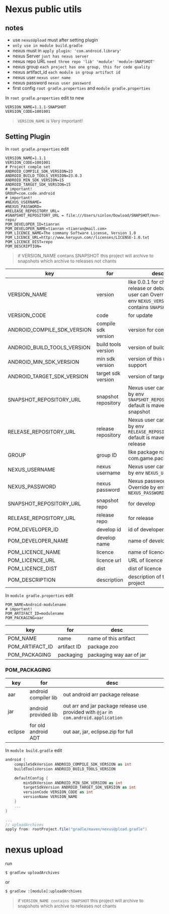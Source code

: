 # Nexus public utils

## notes

- use `nexusUpload` must after setting plugin
- `only use in module build.gradle`
- nexus must in `apply plugin: 'com.android.library'`
- nexus Server `just has nexus server`
- nexus repo URL `need three repo 'lib' 'module' 'module-SNAPSHOT'`
- nexus group `each project has one group, this for code quality`
- nexus artifact_id `each module in group artifact id`
- nexus user `nexus user name`
- nexus password `nexus user password`
- first config `root gradle.properties` and `module gradle.properties`

In `root gradle.properties` edit to new

```properties
VERSION_NAME=1.1.1-SNAPSHOT
VERSION_CODE=1001001
```

> `VERSION_NAME` is Very important!

## Setting Plugin

In `root gradle.properties` edit

```properties
VERSION_NAME=1.1.1
VERSION_CODE=1001001
# Project comple set
ANDROID_COMPILE_SDK_VERSION=23
ANDROID_BUILD_TOOLS_VERSION=23.0.3
ANDROID_MIN_SDK_VERSION=15
ANDROID_TARGET_SDK_VERSION=15
# important!
GROUP=com.code.android
# important!
#NEXUS_USERNAME=
#NEXUS_PASSWORD=
#RELEASE_REPOSITORY_URL=
#SNAPSHOT_REPOSITORY_URL = file:///Users/sinlov/Dowload/SNAPSHOT/mvn-repo/
POM_DEVELOPER_ID=tianran
POM_DEVELOPER_NAME=tianran <tianran@mail.com>
POM_LICENCE_NAME=The commany Software License, Version 1.0
POM_LICENCE_URL=http://www.keruyun.com//licenses/LICENSE-1.0.txt
POM_LICENCE_DIST=repo
POM_DESCRIPTION=
```

> if VERSION_NAME contans SNAPSHOT this project will archive to snapshots which archive to releases
> not chants

|key|for| desc                                                                                                                |
|---|---|---------------------------------------------------------------------------------------------------------------------|
|VERSION_NAME|version| like 0.0.1 for change release or debug Nexus user can Override by env `NEXUS_VERSION_NAME`, contains `SNAPSHOT` will|
|VERSION_CODE|code| for update                                                                                                          |
|ANDROID_COMPILE_SDK_VERSION|compile sdk version| version for compile                                                                                                 |
|ANDROID_BUILD_TOOLS_VERSION|build tools version| version of build tools                                                                                              |
|ANDROID_MIN_SDK_VERSION|min sdk version| version of this module support                                                                                      |
|ANDROID_TARGET_SDK_VERSION|target sdk version| version of target                                                                                                   |
|SNAPSHOT_REPOSITORY_URL|snapshot repository| Nexus user can Override by env `SNAPSHOT_REPOSITORY_URL` default is mavenCenter snapshot                            |
|RELEASE_REPOSITORY_URL|release repository| Nexus user can Override by env `RELEASE_REPOSITORY_URL` default is mavenCenter release                              |
|GROUP|group ID| like package name com.game.package                                                                                  |
|NEXUS_USERNAME|nexus username| Nexus user can Override by env `NEXUS_USERNAME`                                                                     |
|NEXUS_PASSWORD|nexus password| Nexus password can Override by env `NEXUS_PASSWORD`                                                                 |
|SNAPSHOT_REPOSITORY_URL|snapshot repo| for develop                                                                                                         |
|RELEASE_REPOSITORY_URL|release repo| for release                                                                                                         |
|POM_DEVELOPER_ID|develop id| id of developer                                                                                                     |
|POM_DEVELOPER_NAME|develop name| name of developer                                                                                                   |
|POM_LICENCE_NAME|licence| name of licence                                                                                                     |
|POM_LICENCE_URL|licence url| URL of licence                                                                                                      |
|POM_LICENCE_DIST|dist| dist of licence                                                                                                     |
|POM_DESCRIPTION|description| description of this project                                                                                         |

In `module gradle.properties` edit

```properties
POM_NAME=Android-modulename
# important!
POM_ARTIFACT_ID=modulename
POM_PACKAGING=aar
```

|key|for|desc|
|---|---|---|
|POM_NAME|name|name of this artifact|
|POM_ARTIFACT_ID|artifact ID|package zoo|
|POM_PACKAGING|packaging|packaging way aar of jar|

### POM_PACKAGING

|key|for|desc|
|---|---|---|
|aar|android compiler lib|out android arr package release|
|jar|android provided lib|out arr and jar package release use provided with `@jar` in `com.android.application`|
|eclipse|for old android ADT|out aar, jar, eclipse.zip for full|

In `module build.gradle` edit

```gradle
android {
    compileSdkVersion ANDROID_COMPILE_SDK_VERSION as int
    buildToolsVersion ANDROID_BUILD_TOOLS_VERSION

    defaultConfig {
        minSdkVersion ANDROID_MIN_SDK_VERSION as int
        targetSdkVersion ANDROID_TARGET_SDK_VERSION as int
        versionCode VERSION_CODE as int
        versionName VERSION_NAME
    }
    ...
}

...
// uploadArchives
apply from: rootProject.file("gradle/maven/nexusUpload.gradle")
```

# nexus upload

run

    $ gradlew uploadArchives

or

    $ gradlew :[module]:uploadArchives

> if `VERSION_NAME contains SNAPSHOT` this project will archive to snapshots which archive to
> releases not chants
